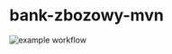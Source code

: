 # bank-zbozowy-mvn
![example workflow](https://github.com/tomyki/bank-zbozowy-mvn/actions/workflows/ci.yml)
